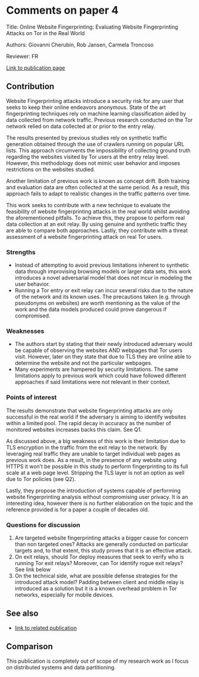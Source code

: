 # Comments on paper 4

Title: Online Website Fingerprinting: Evaluating Website Fingerprinting Attacks on Tor in the Real World

Authors: Giovanni Cherubin, Rob Jansen, Carmela Troncoso

Reviewer: FR

[Link to publication page](https://www.usenix.org/system/files/sec22summer_cherubin.pdf)

## Contribution

Website Fingerprinting attacks introduce a security risk for any user that seeks to keep their online endeavors anonymous. State of the art fingerprinting techniques rely on machine learning classification aided by data collected from network traffic. Previous research conducted on the Tor network relied on data collected at or prior to the entry relay.

The results presented by previous studies rely on synthetic traffic generation obtained through the use of crawlers running on popular URL lists. This approach circumvents the impossibility of collecting ground truth regarding the websites visited by Tor users at the entry relay level. However, this methodology does not mimic user behavior and imposes restrictions on the websites studied.

Another limitation of previous work is known as concept drift. Both training and evaluation data are often collected at the same period. As a result, this approach fails to adapt to realistic changes in the traffic patterns over time.

This work seeks to contribute with a new technique to evaluate the feasibility of website fingerprinting attacks in the real world whilst avoiding the aforementioned pitfalls. To achieve this, they propose to perform real data collection at an exit relay. By using genuine and synthetic traffic they are able to compare both approaches. Lastly, they contribute with a threat assessment of a website fingerprinting attack on real Tor users.


### Strengths

- Instead of attempting to avoid previous limitations inherent to synthetic data through improvising browsing models or larger data sets, this work introduces a novel adversarial model that does not incur in modeling the user behavior.
- Running a Tor entry or exit relay can incur several risks due to the nature of the network and its known uses. The precautions taken (e.g. through pseudonyms on websites) are worth mentioning as the value of the work and the data models produced could prove dangerous if compromised.

### Weaknesses

- The authors start by stating that their newly introduced adversary would be capable of observing the websites AND webpages that Tor users visit. However, later on they state that due to TLS they are online able to determine the website and not the particular webpages.
- Many experiments are hampered by security limitations. The same limitations apply to previous work which could have followed different approaches if said limitations were not relevant in their context.

### Points of interest

The results demonstrate that website fingerprinting attacks are only successful in the real world if the adversary is aiming to identify websites within a limited pool. The rapid decay in accuracy as the number of monitored websites increases backs this claim. See Q1.

As discussed above, a big weakness of this work is their limitation due to TLS encryption in the traffic from the exit relay to the network. By leveraging real traffic they are unable to target individual web pages as previous work does. As a result, in the presence of any website using HTTPS it won’t be possible in this study to perform fingerprinting to its full scale at a web page level. Stripping the TLS layer is not an option as well due to Tor policies (see Q2).

Lastly, they propose the introduction of systems capable of  performing website fingerprinting analysis without compromising user privacy. It is an interesting idea, however there is no further elaboration on the topic and the reference provided is for a paper a couple of decades old.


### Questions for discussion

1. Are targeted website fingerprinting attacks a bigger cause for concern than non targeted ones? Attacks are generally conducted on particular targets and, to that extent, this study proves that it is an effective attack.
2. On exit relays, should Tor deploy measures that seek to verify who is running Tor exit relays? Moreover, can Tor identify rogue exit relays? See link below
3. On the technical side, what are possible defense strategies for the introduced attack model? Padding between client and middle relay is introduced as a solution but it is a known overhead problem in Tor networks, especially for mobile devices.

## See also

- [link to related publication](https://blog.torproject.org/bad-exit-relays-may-june-2020/)

## Comparison

This publication is completely out of scope of my research work as I focus on distributed systems and data partitioning.